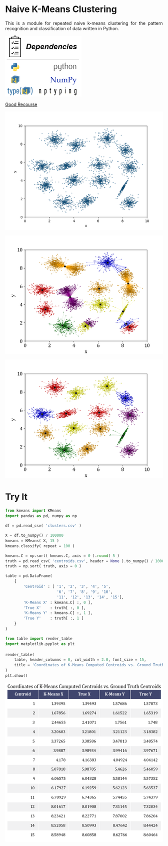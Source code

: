 # Naive K-Means Clustering

<p align="justify">
    This is a module for repeated naive k-means clustering for the pattern recognition and classification of data written in Python.
</p>
<p align="left">
    <img src="photos/dependencies.png" width="244px">
</p>

<a href="https://www.sciencedirect.com/science/article/pii/S0031320319301608">Good Recourse</a>

<p align="center">
    <img src="photos/clusters.png">
</p>

<p align="center">
    <img src="photos/clusters1.png">
</p>

<p align="center">
    <img src="photos/clusters100.png">
</p>

<h1>Try It</h1>

```python
from kmeans import KMeans
import pandas as pd, numpy as np
```


```python
df = pd.read_csv( 'clusters.csv' )
```


```python
X = df.to_numpy() / 100000
kmeans = KMeans( X, 15 )
kmeans.classify( repeat = 100 )
```


```python
kmeans.C = np.sort( kmeans.C, axis = 0 ).round( 5 )
truth = pd.read_csv( 'centroids.csv', header = None ).to_numpy() / 100000
truth = np.sort( truth, axis = 0 )
```


```python
table = pd.DataFrame(
    {
        'Centroid' : [ '1', '2', '3', '4', '5', 
                       '6', '7', '8', '9', '10', 
                       '11', '12', '13', '14', '15'],
        'K-Means X' : kmeans.C[ :, 0 ],
        'True X'    : truth[ :, 0 ],
        'K-Means Y' : kmeans.C[ :, 1 ],
        'True Y'    : truth[ :, 1 ]
    }
)
```


```python
from table import render_table
import matplotlib.pyplot as plt

render_table( 
    table, header_columns = 0, col_width = 2.0, font_size = 15,
    title = 'Coordinates of K-Means Computed Centroids vs. Ground Truth Centroids' 
)
plt.show()
```

<p align="center">
    <img src="photos/table.png">
</p>
